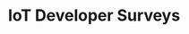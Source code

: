---
title: "IoT Developer Surveys"
description: "Our white papers are great resources for anyone looking at understanding how open source can help build successful IoT solutions"
---